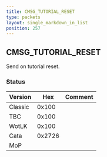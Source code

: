```yaml
---
title: CMSG_TUTORIAL_RESET
type: packets
layout: single_markdown_in_list
position: 257
---
```


## CMSG_TUTORIAL_RESET

Send on tutorial reset.

### Status

Version    | Hex        | Comment
---------- | ---------- | ---------- 
Classic    | 0x100      |
TBC        | 0x100      |
WotLK      | 0x100      |
Cata       | 0x2726     |
MoP        |            |